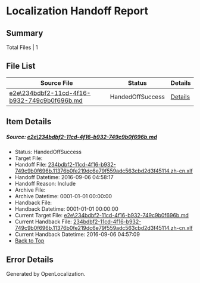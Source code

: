 # <a name='report-top'></a> Localization Handoff Report

## Summary
 Total Files | 1

## File List
 Source File | Status | Details 
 ----------- | ------ | ------- 
 [e2e\234bdbf2-11cd-4f16-b932-749c9b0f696b.md](https://github.com/OpenLocalizationTestOrg/ol-test0/blob/769913270a7b8629682e2cb014f3986ba3bc6cd8/e2e/234bdbf2-11cd-4f16-b932-749c9b0f696b.md) | HandedOffSuccess | [Details](#465aa95d52677720c5bb689ef77053b76529568d2)

## Item Details
##### <a name='465aa95d52677720c5bb689ef77053b76529568d2'></a> Source: [e2e\234bdbf2-11cd-4f16-b932-749c9b0f696b.md](https://github.com/OpenLocalizationTestOrg/ol-test0/blob/769913270a7b8629682e2cb014f3986ba3bc6cd8/e2e/234bdbf2-11cd-4f16-b932-749c9b0f696b.md)
* Status: HandedOffSuccess
* Target File: 
* Handoff File: [234bdbf2-11cd-4f16-b932-749c9b0f696b.11376b0fe219dc6e79f559adc563cbd2d3f45114.zh-cn.xlf](https://github.com/OpenLocalizationTestOrg/ol-test0-handoff/blob/6d48d67263a234d4afa3408ffff1c5041eaffb25/ol-handoff/OpenLocalizationTestOrg/ol-test0-zhcn/ci/ht/234bdbf2-11cd-4f16-b932-749c9b0f696b.11376b0fe219dc6e79f559adc563cbd2d3f45114.zh-cn.xlf)
* Handoff Datetime: 2016-09-06 04:58:17
* Handoff Reason: Include
* Archive File: 
* Archive Datetime: 0001-01-01 00:00:00
* Handback File: 
* Handback Datetime: 0001-01-01 00:00:00
* Current Target File: [e2e\234bdbf2-11cd-4f16-b932-749c9b0f696b.md](https://github.com/OpenLocalizationTestOrg/ol-test0-zhcn/blob/8ad75aeca9cb9686885a529208b3fc6865cde693/e2e/234bdbf2-11cd-4f16-b932-749c9b0f696b.md)
* Current Handback File: [234bdbf2-11cd-4f16-b932-749c9b0f696b.11376b0fe219dc6e79f559adc563cbd2d3f45114.zh-cn.xlf](https://github.com/OpenLocalizationTestOrg/ol-test0-handback/blob/8564c19a531b38e382a5da50b3a41ada1f2c5fbb/ol-handback/OpenLocalizationTestOrg/ol-test0-zhcn/ci/ht/234bdbf2-11cd-4f16-b932-749c9b0f696b.11376b0fe219dc6e79f559adc563cbd2d3f45114.zh-cn.xlf)
* Current Handback Datetime: 2016-09-06 04:57:09
* [Back to Top](#report-top)


## Error Details

Generated by OpenLocalization.
